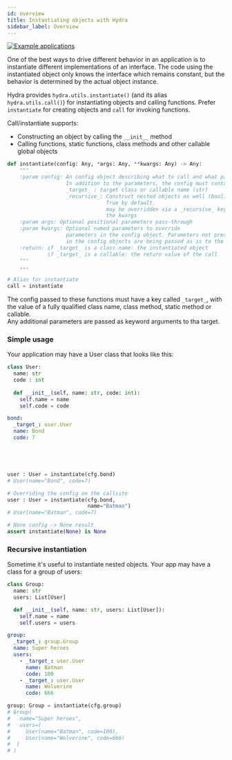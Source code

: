 ```yaml
---
id: overview
title: Instantiating objects with Hydra
sidebar_label: Overview
---
```

[![Example applications](https://img.shields.io/badge/-Example%20applications-informational)](https://github.com/facebookresearch/hydra/tree/master/examples/instantiate)

One of the best ways to drive different behavior in an application is to instantiate different implementations of an interface.
The code using the instantiated object only knows the interface which remains constant, but the behavior
is determined by the actual object instance.

Hydra provides `hydra.utils.instantiate()` (and its alias `hydra.utils.call()`) for instantiating objects and calling functions. Prefer `instantiate` for creating objects and `call` for invoking functions.

Call/instantiate supports:
- Constructing an object by calling the `__init__` method
- Calling functions, static functions, class methods and other callable global objects

```python
def instantiate(config: Any, *args: Any, **kwargs: Any) -> Any:
    """
    :param config: An config object describing what to call and what params to use.
                   In addition to the parameters, the config must contain:
                   _target_ : target class or callable name (str)
                   _recursive_: Construct nested objects as well (bool).
                                True by default.
                                may be overridden via a _recursive_ key in
                                the kwargs
    :param args: Optional positional parameters pass-through
    :param kwargs: Optional named parameters to override 
                   parameters in the config object. Parameters not present
                   in the config objects are being passed as is to the target.
    :return: if _target_ is a class name: the instantiated object
             if _target_ is a callable: the return value of the call
    """
    ...

# Alias for instantiate
call = instantiate
```

The config passed to these functions must have a key called `_target_`, with the value of a fully qualified class name, class method, static method or callable.   
Any additional parameters are passed as keyword arguments to tha target.

### Simple usage

Your application may have a User class that looks like this:
```python title="user.py"
class User:
  name: str
  code : int
  
  def __init__(self, name: str, code: int):
    self.name = name
    self.code = code
```

<div className="row">

<div className="col col--6">

```yaml title="Config"
bond:
  _target_: user.User
  name: Bond
  code: 7






```


</div>

<div className="col col--6">

```python title="Instantiation"
user : User = instantiate(cfg.bond)
# User(name="Bond", code=7)

# Overriding the config on the callsite
user : User = instantiate(cfg.bond,
                          name="Batman")
# User(name="Batman", code=7)

# None config -> None result
assert instantiate(None) is None
```

</div>
</div>


### Recursive instantiation
Sometime it's useful to instantiate nested objects. Your app may have a class for a group of users:
```python title="group.py"
class Group:
  name: str
  users: List[User]

  def __init__(self, name: str, users: List[User]):
    self.name = name
    self.users = users
```


<div className="row">

<div className="col col--6">

```yaml title="Config"
group:
  _target_: group.Group
  name: Super heroes
  users:
    - _target_: user.User
      name: Batman
      code: 100
    - _target_: user.User
      name: Wolverine
      code: 666


```

</div>

<div className="col col--6">

```python title="Instantiation"
group: Group = instantiate(cfg.group)
# Group(
#   name="Super heroes",
#   users=[
#     User(name="Batman", code=100),
#     User(name="Wolverine", code=666)
#  ]
# )




```

</div>
</div>